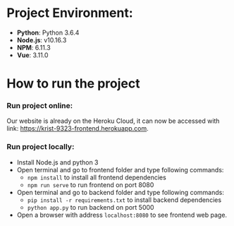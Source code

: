 # Project Environment:
- **Python**: Python 3.6.4
- **Node.js**: v10.16.3
- **NPM**: 6.11.3
- **Vue**: 3.11.0

# How to run the project
### Run project online:
Our website is already on the Heroku Cloud, it can now be accessed with link: https://krist-9323-frontend.herokuapp.com.

### Run project locally:
- Install Node.js and python 3
- Open terminal and go to frontend folder and type following commands:
	- ```npm install``` to install all frontend dependencies
	- ```npm run serve``` to run frontend on port 8080
- Open terminal and go to backend folder and type following commands:
	- ```pip install -r requirements.txt``` to install backend dependencies
	- ```python app.py``` to run backend on port 5000
- Open a browser with address ```localhost:8080``` to see frontend web page.
